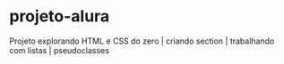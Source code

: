 # projeto-alura
Projeto explorando HTML e CSS do zero | criando section | trabalhando com listas | pseudoclasses
